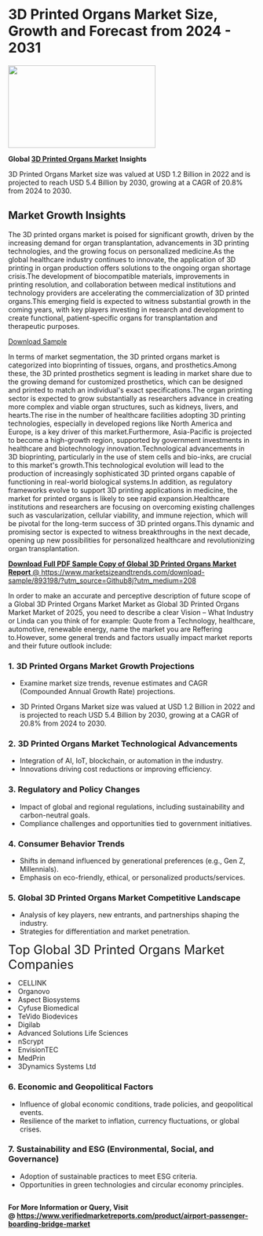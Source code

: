<H1>3D Printed Organs Market Size, Growth and Forecast from 2024 - 2031</H1><img class="aligncenter size-medium wp-image-584254" src="https://thirdeyenews.in/wp-content/uploads/2024/09/Global-Market-Research-300x168.jpeg" alt="" width="300" height="168" /><p><strong>Global&nbsp;<a href="https://www.marketsizeandtrends.com/download-sample/893198/?utm_source=Github8j?utm_medium=208">3D Printed Organs Market</a> Insights</strong></p><p>3D Printed Organs Market size was valued at USD 1.2 Billion in 2022 and is projected to reach USD 5.4 Billion by 2030, growing at a CAGR of 20.8% from 2024 to 2030.</p><p><h2>Market Growth Insights</h2> <p>The 3D printed organs market is poised for significant growth, driven by the increasing demand for organ transplantation, advancements in 3D printing technologies, and the growing focus on personalized medicine.As the global healthcare industry continues to innovate, the application of 3D printing in organ production offers solutions to the ongoing organ shortage crisis.The development of biocompatible materials, improvements in printing resolution, and collaboration between medical institutions and technology providers are accelerating the commercialization of 3D printed organs.This emerging field is expected to witness substantial growth in the coming years, with key players investing in research and development to create functional, patient-specific organs for transplantation and therapeutic purposes.</p> <p><a href="sample_link_here">Download Sample</a></p> <p>In terms of market segmentation, the 3D printed organs market is categorized into bioprinting of tissues, organs, and prosthetics.Among these, the 3D printed prosthetics segment is leading in market share due to the growing demand for customized prosthetics, which can be designed and printed to match an individual's exact specifications.The organ printing sector is expected to grow substantially as researchers advance in creating more complex and viable organ structures, such as kidneys, livers, and hearts.The rise in the number of healthcare facilities adopting 3D printing technologies, especially in developed regions like North America and Europe, is a key driver of this market.Furthermore, Asia-Pacific is projected to become a high-growth region, supported by government investments in healthcare and biotechnology innovation.Technological advancements in 3D bioprinting, particularly in the use of stem cells and bio-inks, are crucial to this market's growth.This technological evolution will lead to the production of increasingly sophisticated 3D printed organs capable of functioning in real-world biological systems.In addition, as regulatory frameworks evolve to support 3D printing applications in medicine, the market for printed organs is likely to see rapid expansion.Healthcare institutions and researchers are focusing on overcoming existing challenges such as vascularization, cellular viability, and immune rejection, which will be pivotal for the long-term success of 3D printed organs.This dynamic and promising sector is expected to witness breakthroughs in the next decade, opening up new possibilities for personalized healthcare and revolutionizing organ transplantation.<p><a href="more_info_link_here"></p><p><span class=""><strong>Download Full PDF Sample Copy of Global 3D Printed Organs Market Report</strong> @ <a href="https://www.marketsizeandtrends.com/download-sample/893198/?utm_source=Github8j?utm_medium=208" target="_blank">https://www.marketsizeandtrends.com/download-sample/893198/?utm_source=Github8j?utm_medium=208</a></span></p><p>In order to make an accurate and perceptive description of future scope of a Global&nbsp;3D Printed Organs Market Market as Global&nbsp;3D Printed Organs Market Market of 2025, you need to describe a clear Vision &ndash; What Industry or Linda can you think of for example: Quote from a Technology, healthcare, automotive, renewable energy, name the market you are Reffering to.However, some general trends and factors usually impact market reports and their future outlook include:</p><h3>1.&nbsp;<strong>3D Printed Organs Market Growth Projections</strong></h3><ul><li>Examine market size trends, revenue estimates and CAGR (Compounded Annual Growth Rate) projections.</li><li><p>3D Printed Organs Market size was valued at USD 1.2 Billion in 2022 and is projected to reach USD 5.4 Billion by 2030, growing at a CAGR of 20.8% from 2024 to 2030.</p></li></ul><h3>2.&nbsp;<strong>3D Printed Organs Market Technological Advancements</strong></h3><ul><li>Integration of AI, IoT, blockchain, or automation in the industry.</li><li>Innovations driving cost reductions or improving efficiency.</li></ul><h3>3.&nbsp;<strong>Regulatory and Policy Changes</strong></h3><ul><li>Impact of global and regional regulations, including sustainability and carbon-neutral goals.</li><li>Compliance challenges and opportunities tied to government initiatives.</li></ul><h3>4.&nbsp;<strong>Consumer Behavior Trends</strong></h3><ul><li>Shifts in demand influenced by generational preferences (e.g., Gen Z, Millennials).</li><li>Emphasis on eco-friendly, ethical, or personalized products/services.</li></ul><h3>5.&nbsp;<strong>Global 3D Printed Organs Market Competitive Landscape</strong></h3><ul><li>Analysis of key players, new entrants, and partnerships shaping the industry.</li><li>Strategies for differentiation and market penetration.</li></ul><p data-pm-slice="1 1 []"><span style="color: inherit; font-family: inherit; font-size: 25px;">Top Global 3D Printed Organs Market Companies</span></p><div class="" data-test-id=""><p><li>CELLINK</li><li> Organovo</li><li> Aspect Biosystems</li><li> Cyfuse Biomedical</li><li> TeVido Biodevices</li><li> Digilab</li><li> Advanced Solutions Life Sciences</li><li> nScrypt</li><li> EnvisionTEC</li><li> MedPrin</li><li> 3Dynamics Systems Ltd</li></p></div><h3>6.&nbsp;<strong>Economic and Geopolitical Factors</strong></h3><ul><li>Influence of global economic conditions, trade policies, and geopolitical events.</li><li>Resilience of the market to inflation, currency fluctuations, or global crises.</li></ul><h3>7.&nbsp;<strong>Sustainability and ESG (Environmental, Social, and Governance)</strong></h3><ul><li>Adoption of sustainable practices to meet ESG criteria.</li><li>Opportunities in green technologies and circular economy principles.</li></ul><h2><strong style="font-size: 14px;">For More Information or Query, Visit @&nbsp;</strong><a style="background-color: #ffffff; font-size: 14px;" href="https://www.marketsizeandtrends.com/report/3d-printed-organs-market/" target="_blank">https://www.verifiedmarketreports.com/product/airport-passenger-boarding-bridge-market</a></h2>